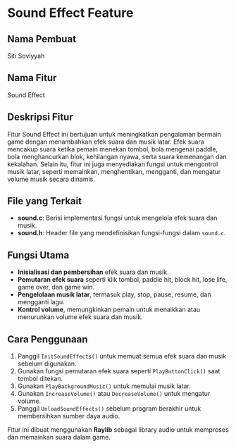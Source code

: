 # Sound Effect Feature

## Nama Pembuat
Siti Soviyyah

## Nama Fitur
Sound Effect

## Deskripsi Fitur
Fitur Sound Effect ini bertujuan untuk meningkatkan pengalaman bermain game dengan menambahkan efek suara dan musik latar. Efek suara mencakup suara ketika pemain menekan tombol, bola mengenai paddle, bola menghancurkan blok, kehilangan nyawa, serta suara kemenangan dan kekalahan. Selain itu, fitur ini juga menyediakan fungsi untuk mengontrol musik latar, seperti memainkan, menghentikan, mengganti, dan mengatur volume musik secara dinamis.

## File yang Terkait
- **sound.c**: Berisi implementasi fungsi untuk mengelola efek suara dan musik.
- **sound.h**: Header file yang mendefinisikan fungsi-fungsi dalam `sound.c`.

## Fungsi Utama
- **Inisialisasi dan pembersihan** efek suara dan musik.
- **Pemutaran efek suara** seperti klik tombol, paddle hit, block hit, lose life, game over, dan game win.
- **Pengelolaan musik latar**, termasuk play, stop, pause, resume, dan mengganti lagu.
- **Kontrol volume**, memungkinkan pemain untuk menaikkan atau menurunkan volume efek suara dan musik.

## Cara Penggunaan
1. Panggil `InitSoundEffects()` untuk memuat semua efek suara dan musik sebelum digunakan.
2. Gunakan fungsi pemutaran efek suara seperti `PlayButtonClick()` saat tombol ditekan.
3. Gunakan `PlayBackgroundMusic()` untuk memulai musik latar.
4. Gunakan `IncreaseVolume()` atau `DecreaseVolume()` untuk mengatur volume.
5. Panggil `UnloadSoundEffects()` sebelum program berakhir untuk membersihkan sumber daya audio.

Fitur ini dibuat menggunakan **Raylib** sebagai library audio untuk memproses dan memainkan suara dalam game.
